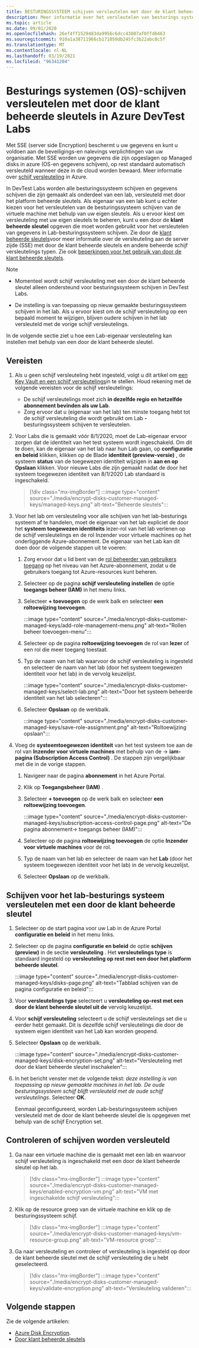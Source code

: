```yaml
---
title: BESTURINGSSYSTEEM schijven versleutelen met door de klant beheerde sleutels in Azure DevTest Labs
description: Meer informatie over het versleutelen van besturings systeem schijven (OS) met door de klant beheerde sleutels in Azure DevTest Labs.
ms.topic: article
ms.date: 09/01/2020
ms.openlocfilehash: 26ef4ff1529483da9956c6dcc43807af0ffd6463
ms.sourcegitcommit: 910a1a38711966cb171050db245fc3b22abc8c5f
ms.translationtype: MT
ms.contentlocale: nl-NL
ms.lasthandoff: 03/19/2021
ms.locfileid: "96341204"
---
```

# <a name="encrypt-operating-system-os-disks-using-customer-managed-keys-in-azure-devtest-labs"></a>Besturings systemen (OS)-schijven versleutelen met door de klant beheerde sleutels in Azure DevTest Labs
Met SSE (server side Encryption) beschermt u uw gegevens en kunt u voldoen aan de beveiligings-en nalevings verplichtingen van uw organisatie. Met SSE worden uw gegevens die zijn opgeslagen op Managed disks in azure (OS-en gegevens schijven), op rest standaard automatisch versleuteld wanneer deze in de cloud worden bewaard. Meer informatie over [schijf versleuteling](../virtual-machines/disk-encryption.md) in Azure. 

In DevTest Labs worden alle besturingssysteem schijven en gegevens schijven die zijn gemaakt als onderdeel van een lab, versleuteld met door het platform beheerde sleutels. Als eigenaar van een lab kunt u echter kiezen voor het versleutelen van de besturingssysteem schijven van de virtuele machine met behulp van uw eigen sleutels. Als u ervoor kiest om versleuteling met uw eigen sleutels te beheren, kunt u een door de **klant beheerde sleutel** opgeven die moet worden gebruikt voor het versleutelen van gegevens in Lab-besturingssysteem schijven. Zie door de [klant beheerde sleutels](../virtual-machines/disk-encryption.md#customer-managed-keys)voor meer informatie over de versleuteling aan de server zijde (SSE) met door de klant beheerde sleutels en andere beheerde schijf versleutelings typen. Zie ook [beperkingen voor het gebruik van door de klant beheerde sleutels](../virtual-machines/disks-enable-customer-managed-keys-portal.md#restrictions).

> [!NOTE]
> - Momenteel wordt schijf versleuteling met een door de klant beheerde sleutel alleen ondersteund voor besturingssysteem schijven in DevTest Labs. 
> 
> - De instelling is van toepassing op nieuw gemaakte besturingssysteem schijven in het lab. Als u ervoor kiest om de schijf versleuteling op een bepaald moment te wijzigen, blijven oudere schijven in het lab versleuteld met de vorige schijf versleutelings. 

In de volgende sectie ziet u hoe een Lab-eigenaar versleuteling kan instellen met behulp van een door de klant beheerde sleutel.

## <a name="pre-requisites"></a>Vereisten

1. Als u geen schijf versleuteling hebt ingesteld, volgt u dit artikel om [een Key Vault en een schijf versleutelings](../virtual-machines/disks-enable-customer-managed-keys-portal.md)in te stellen. Houd rekening met de volgende vereisten voor de schijf versleutelings: 

    - De schijf versleutelings moet zich **in dezelfde regio en hetzelfde abonnement bevinden als uw Lab**. 
    - Zorg ervoor dat u (eigenaar van het lab) ten minste toegang hebt tot de schijf versleuteling die wordt gebruikt om Lab **-** besturingssysteem schijven te versleutelen. 
1. Voor Labs die is gemaakt vóór 8/1/2020, moet de Lab-eigenaar ervoor zorgen dat de identiteit van het test systeem wordt ingeschakeld. Om dit te doen, kan de eigenaar van het lab naar hun Lab gaan, op **configuratie en beleid** klikken, klikken op de Blade **identiteit (preview-versie)** , de systeem **status** van de toegewezen identiteit wijzigen in **aan en op** **Opslaan** klikken. Voor nieuwe Labs die zijn gemaakt nadat de door het systeem toegewezen identiteit van 8/1/2020 Lab standaard is ingeschakeld. 

    > [!div class="mx-imgBorder"]
    > :::image type="content" source="./media/encrypt-disks-customer-managed-keys/managed-keys.png" alt-text="Beheerde sleutels":::
1. Voor het lab om versleuteling voor alle schijven van het lab-besturings systeem af te handelen, moet de eigenaar van het lab expliciet de door het **systeem toegewezen identiteits** lezer-rol van het lab verlenen op de schijf versleutelings en de rol Inzender voor virtuele machines op het onderliggende Azure-abonnement. De eigenaar van het Lab kan dit doen door de volgende stappen uit te voeren:

   
    1. Zorg ervoor dat u lid bent van de [rol beheerder van gebruikers toegang](../role-based-access-control/built-in-roles.md#user-access-administrator) op het niveau van het Azure-abonnement, zodat u de gebruikers toegang tot Azure-resources kunt beheren. 
    1. Selecteer op de pagina **schijf versleuteling instellen** de optie **toegangs beheer (IAM)** in het menu links. 
    1. Selecteer **+ toevoegen** op de werk balk en selecteer **een roltoewijzing toevoegen**.  

        :::image type="content" source="./media/encrypt-disks-customer-managed-keys/add-role-management-menu.png" alt-text="Rollen beheer toevoegen-menu":::
    1. Selecteer op de pagina **roltoewijzing toevoegen** de rol van **lezer** of een rol die meer toegang toestaat. 
    1. Typ de naam van het lab waarvoor de schijf versleuteling is ingesteld en selecteer de naam van het lab (door het systeem toegewezen identiteit voor het lab) in de vervolg keuzelijst. 
    
        :::image type="content" source="./media/encrypt-disks-customer-managed-keys/select-lab.png" alt-text="Door het systeem beheerde identiteit van het lab selecteren":::        
    1. Selecteer **Opslaan** op de werkbalk. 

        :::image type="content" source="./media/encrypt-disks-customer-managed-keys/save-role-assignment.png" alt-text="Roltoewijzing opslaan":::
3. Voeg de **systeemtoegewezen identiteit** van het test systeem toe aan de rol van **Inzender voor virtuele machines** met behulp van de   ->  **iam-pagina (Subscription Access Control)** . De stappen zijn vergelijkbaar met die in de vorige stappen. 

    
    1. Navigeer naar de pagina **abonnement** in het Azure Portal. 
    1. Klik op **Toegangsbeheer (IAM)** . 
    1. Selecteer **+ toevoegen** op de werk balk en selecteer **een roltoewijzing toevoegen**. 
    
        :::image type="content" source="./media/encrypt-disks-customer-managed-keys/subscription-access-control-page.png" alt-text="De pagina abonnement-> toegangs beheer (IAM)":::
    1. Selecteer op de pagina **roltoewijzing toevoegen** de optie **Inzender voor virtuele machines** voor de rol.
    1. Typ de naam van het lab en selecteer de naam van het **Lab** (door het systeem toegewezen identiteit voor het lab) in de vervolg keuzelijst. 
    1. Selecteer **Opslaan** op de werkbalk. 

## <a name="encrypt-lab-os-disks-with-a-customer-managed-key"></a>Schijven voor het lab-besturings systeem versleutelen met een door de klant beheerde sleutel 

1. Selecteer op de start pagina voor uw Lab in de Azure Portal **configuratie en beleid** in het menu links. 
1. Selecteer op de pagina **configuratie en beleid** de optie **schijven (preview)** in de sectie **versleuteling** . Het **versleutelings type** is standaard ingesteld op **versleuteling op rest met een door het platform beheerde sleutel**.

    :::image type="content" source="./media/encrypt-disks-customer-managed-keys/disks-page.png" alt-text="Tabblad schijven van de pagina configuratie en beleid":::
1. Voor **versleutelings type** selecteert u **versleuteling op-rest met een door de klant beheerde sleutel uit de** vervolg keuzelijst. 
1. Voor **schijf versleuteling** selecteert u de schijf versleutelings set die u eerder hebt gemaakt. Dit is dezelfde schijf versleutelings die door de systeem eigen identiteit van het Lab kan worden geopend.
1. Selecteer **Opslaan** op de werkbalk. 

    :::image type="content" source="./media/encrypt-disks-customer-managed-keys/disk-encryption-set.png" alt-text="Versleuteling met door de klant beheerde sleutel inschakelen":::
1. In het bericht venster met de volgende tekst: *deze instelling is van toepassing op nieuw gemaakte machines in het lab. De oude besturingssysteem schijf blijft versleuteld met de oude schijf versleutelings*. Selecteer **OK**. 

    Eenmaal geconfigureerd, worden Lab-besturingssysteem schijven versleuteld met de door de klant beheerde sleutel die is opgegeven met behulp van de schijf Encryption set. 
   
## <a name="how-to-validate-if-disks-are-being-encrypted"></a>Controleren of schijven worden versleuteld

1. Ga naar een virtuele machine die is gemaakt met een lab en waarvoor schijf versleuteling is ingeschakeld met een door de klant beheerde sleutel op het lab.

    > [!div class="mx-imgBorder"]
    > :::image type="content" source="./media/encrypt-disks-customer-managed-keys/enabled-encryption-vm.png" alt-text="VM met ingeschakelde schijf versleuteling":::
1. Klik op de resource groep van de virtuele machine en klik op de besturingssysteem schijf.

    > [!div class="mx-imgBorder"]
    > :::image type="content" source="./media/encrypt-disks-customer-managed-keys/vm-resource-group.png" alt-text="VM-resource groep":::
1. Ga naar versleuteling en controleer of versleuteling is ingesteld op door de klant beheerde sleutel met de schijf versleuteling die u hebt geselecteerd.

    > [!div class="mx-imgBorder"]
    > :::image type="content" source="./media/encrypt-disks-customer-managed-keys/validate-encryption.png" alt-text="Versleuteling valideren":::
  
## <a name="next-steps"></a>Volgende stappen

Zie de volgende artikelen: 

- [Azure Disk Encryption](../virtual-machines/disk-encryption.md). 
- [Door klant beheerde sleutels](../virtual-machines/disk-encryption.md#customer-managed-keys)